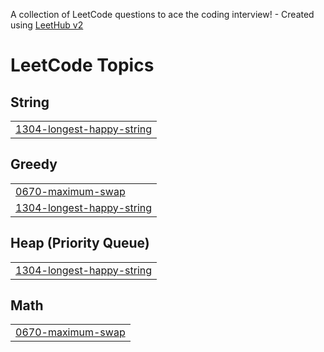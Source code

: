 A collection of LeetCode questions to ace the coding interview! - Created using [LeetHub v2](https://github.com/arunbhardwaj/LeetHub-2.0)
<!---LeetCode Topics Start-->
# LeetCode Topics
## String
|  |
| ------- |
| [1304-longest-happy-string](https://github.com/Shriraam-6219/LeetCode-Solutions/tree/master/1304-longest-happy-string) |
## Greedy
|  |
| ------- |
| [0670-maximum-swap](https://github.com/Shriraam-6219/LeetCode-Solutions/tree/master/0670-maximum-swap) |
| [1304-longest-happy-string](https://github.com/Shriraam-6219/LeetCode-Solutions/tree/master/1304-longest-happy-string) |
## Heap (Priority Queue)
|  |
| ------- |
| [1304-longest-happy-string](https://github.com/Shriraam-6219/LeetCode-Solutions/tree/master/1304-longest-happy-string) |
## Math
|  |
| ------- |
| [0670-maximum-swap](https://github.com/Shriraam-6219/LeetCode-Solutions/tree/master/0670-maximum-swap) |
<!---LeetCode Topics End-->